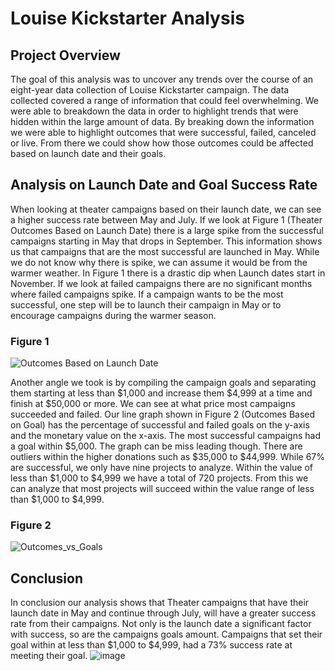 # Louise Kickstarter Analysis

## Project Overview
The goal of this analysis was to uncover any trends over the course of an eight-year data collection of Louise Kickstarter campaign. The data collected covered a range of information that could feel overwhelming. We were able to breakdown the data in order to highlight trends that were hidden within the large amount of data. By breaking down the information we were able to highlight outcomes that were successful, failed, canceled or live. From there we could show how those outcomes could be affected based on launch date and their goals. 

## Analysis on Launch Date and Goal Success Rate
When looking at theater campaigns based on their launch date, we can see a higher success rate between May and July. If we look at Figure 1 (Theater Outcomes Based on Launch Date) there is a large spike from the successful campaigns starting in May that drops in September. This information shows us that campaigns that are the most successful are launched in May. While we do not know why there is spike, we can assume it would be from the warmer weather. In Figure 1 there is a drastic dip when Launch dates start in November. If we look at failed campaigns there are no significant months where failed campaigns spike. If a campaign wants to be the most successful, one step will be to launch their campaign in May or to encourage campaigns during the warmer season. 

### Figure 1
![Outcomes Based on Launch Date](https://user-images.githubusercontent.com/99099706/156938406-b2e3b6b9-04f7-40a6-8d6a-bf1bb73382ad.png)

Another angle we took is by compiling the campaign goals and separating them starting at less than $1,000 and increase them $4,999 at a time and finish at $50,000 or more. We can see at what price most campaigns succeeded and failed. Our line graph shown in Figure 2 (Outcomes Based on Goal) has the percentage of successful and failed goals on the y-axis and the monetary value on the x-axis. The most successful campaigns had a goal within $5,000. The graph can be miss leading though. There are outliers within the higher donations such as $35,000 to $44,999. While 67% are successful, we only have nine projects to analyze. Within the value of less than $1,000 to $4,999 we have a total of 720 projects. From this we can analyze that most projects will succeed within the value range of less than $1,000 to $4,999. 

### Figure 2
![Outcomes_vs_Goals](https://user-images.githubusercontent.com/99099706/156938543-158fe0dd-0b79-412e-bd32-e4577a2a1952.png)

## Conclusion
In conclusion our analysis shows that Theater campaigns that have their launch date in May and continue through July, will have a greater success rate from their campaigns. Not only is the launch date a significant factor with success, so are the campaigns goals amount. Campaigns that set their goal within at less than $1,000 to $4,999, had a 73% success rate at meeting their goal. 
![image](https://user-images.githubusercontent.com/99099706/156938382-27acaa57-3beb-48ce-a958-ac88eee43267.png)
